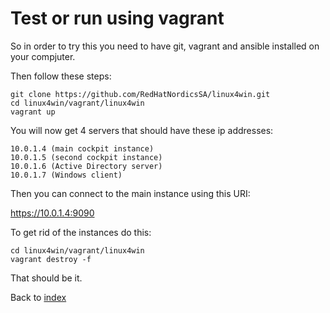 # Test or run using vagrant

So in order to try this you need to have git, vagrant and ansible installed on your compjuter.

Then follow these steps:

```
git clone https://github.com/RedHatNordicsSA/linux4win.git
cd linux4win/vagrant/linux4win
vagrant up
```

You will now get 4 servers that should have these ip addresses:

```
10.0.1.4 (main cockpit instance)
10.0.1.5 (second cockpit instance)
10.0.1.6 (Active Directory server)
10.0.1.7 (Windows client)
```
Then you can connect to the main instance using this URI:

https://10.0.1.4:9090

To get rid of the instances do this:

```
cd linux4win/vagrant/linux4win
vagrant destroy -f
```

That should be it.

Back to [index](../thews.md)